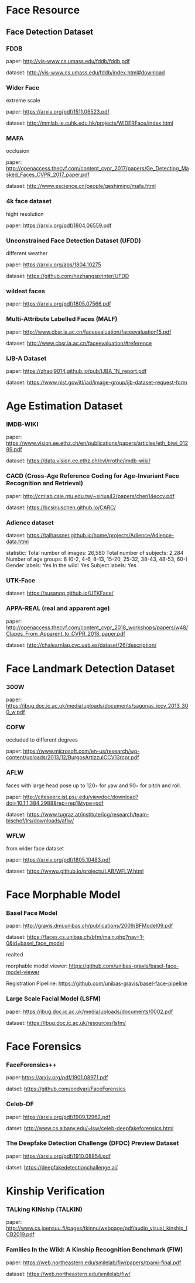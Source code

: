  
# Face Resource

## Face Detection Dataset

### FDDB

paper: http://vis-www.cs.umass.edu/fddb/fddb.pdf

dataset: http://vis-www.cs.umass.edu/fddb/index.html#download


### Wider Face

extreme scale

paper: https://arxiv.org/pdf/1511.06523.pdf

dataset: http://mmlab.ie.cuhk.edu.hk/projects/WIDERFace/index.html

### MAFA

occlusion

paper: http://openaccess.thecvf.com/content_cvpr_2017/papers/Ge_Detecting_Masked_Faces_CVPR_2017_paper.pdf

dataset: http://www.escience.cn/people/geshiming/mafa.html

### 4k face dataset

hight resolution

paper: https://arxiv.org/pdf/1804.06559.pdf

### Unconstrained Face Detection Dataset (UFDD)

different weather

paper: https://arxiv.org/abs/1804.10275
	
dataset: https://github.com/hezhangsprinter/UFDD

### wildest faces

paper: https://arxiv.org/pdf/1805.07566.pdf

### Multi-Attribute Labelled Faces (MALF)

paper: http://www.cbsr.ia.ac.cn/faceevaluation/faceevaluation15.pdf

dataset: http://www.cbsr.ia.ac.cn/faceevaluation/#reference

### IJB-A Dataset
paper: https://zhaoj9014.github.io/pub/IJBA_1N_report.pdf

dataset: https://www.nist.gov/itl/iad/image-group/ijb-dataset-request-form

# Age Estimation Dataset

### IMDB-WIKI

paper: https://www.vision.ee.ethz.ch/en/publications/papers/articles/eth_biwi_01299.pdf

dataset: https://data.vision.ee.ethz.ch/cvl/rrothe/imdb-wiki/

### CACD (Cross-Age Reference Coding for Age-Invariant Face Recognition and Retrieval)

paper: http://cmlab.csie.ntu.edu.tw/~sirius42/papers/chen14eccv.pdf

dataset: https://bcsiriuschen.github.io/CARC/

### Adience dataset
dataset: https://talhassner.github.io/home/projects/Adience/Adience-data.html

statistic:
Total number of images: 26,580
Total number of subjects: 2,284
Number of age groups: 8 (0-2, 4-6, 8-13, 15-20, 25-32, 38-43, 48-53, 60-)
Gender labels: Yes
In the wild: Yes
Subject labels: Yes 

### UTK-Face
dataset: https://susanqq.github.io/UTKFace/

### APPA-REAL (real and apparent age)
paper: http://openaccess.thecvf.com/content_cvpr_2018_workshops/papers/w48/Clapes_From_Apparent_to_CVPR_2018_paper.pdf

dataset: http://chalearnlap.cvc.uab.es/dataset/26/description/


# Face Landmark Detection Dataset

### 300W
paper: https://ibug.doc.ic.ac.uk/media/uploads/documents/sagonas_iccv_2013_300_w.pdf

### COFW

occluded to different degrees

paper: https://www.microsoft.com/en-us/research/wp-content/uploads/2013/12/BurgosArtizzuICCV13rcpr.pdf
### AFLW

faces with large head pose up to 120◦ for yaw and 90◦ for pitch and roll.

paper: http://citeseerx.ist.psu.edu/viewdoc/download?doi=10.1.1.384.2988&rep=rep1&type=pdf

dataset: https://www.tugraz.at/institute/icg/research/team-bischof/lrs/downloads/aflw/

### WFLW

from wider face dataset

paper: https://arxiv.org/pdf/1805.10483.pdf

dataset: https://wywu.github.io/projects/LAB/WFLW.html
# Face Morphable Model

### Basel Face Model

paper: http://gravis.dmi.unibas.ch/publications/2009/BFModel09.pdf

dataset: https://faces.cs.unibas.ch/bfm/main.php?nav=1-0&id=basel_face_model

realted

morphable model viewer: https://github.com/unibas-gravis/basel-face-model-viewer

Registration Pipeline: https://github.com/unibas-gravis/basel-face-pipeline

### Large Scale Facial Model (LSFM)

paper: https://ibug.doc.ic.ac.uk/media/uploads/documents/0002.pdf

dataset: https://ibug.doc.ic.ac.uk/resources/lsfm/

# Face Forensics

### FaceForensics++

paper:https://arxiv.org/pdf/1901.08971.pdf

datset: https://github.com/ondyari/FaceForensics

### Celeb-DF

paper: https://arxiv.org/pdf/1909.12962.pdf

datset: http://www.cs.albany.edu/~lsw/celeb-deepfakeforensics.html

### The Deepfake Detection Challenge (DFDC) Preview Dataset

paper: https://arxiv.org/pdf/1910.08854.pdf

datset: https://deepfakedetectionchallenge.ai/

# Kinship Verification

###  TALking KINship (TALKIN)

paper: http://www.cs.joensuu.fi/pages/tkinnu/webpage/pdf/audio_visual_kinship_ICB2019.pdf

### Families In the Wild: A Kinship Recognition Benchmark (FIW)

paper: https://web.northeastern.edu/smilelab/fiw/papers/tpami-final.pdf

dataset: https://web.northeastern.edu/smilelab/fiw/


